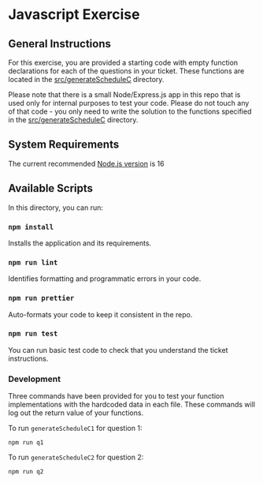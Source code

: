 # Javascript Exercise

## General Instructions

For this exercise, you are provided a starting code with empty function declarations for each of the questions in your ticket. These functions are located in the [src/generateScheduleC](./src/generateScheduleC/) directory.

Please note that there is a small Node/Express.js app in this repo that is used only for internal purposes to test your code. Please do not touch any of that code - you only need to write the solution to the functions specified in the [src/generateScheduleC](./src/generateScheduleC/) directory.

## System Requirements

The current recommended [Node.js version](https://nodejs.org/en/) is 16

## Available Scripts

In this directory, you can run:

### `npm install`

Installs the application and its requirements.

### `npm run lint`

Identifies formatting and programmatic errors in your code.

### `npm run prettier`

Auto-formats your code to keep it consistent in the repo.

### `npm run test`

You can run basic test code to check
that you understand the ticket instructions.

### Development

Three commands have been provided for you to test your function implementations with the hardcoded data in each file. These commands will log out the return value of your functions.

To run `generateScheduleC1` for question 1:

```
npm run q1
```

To run `generateScheduleC2` for question 2:

```
npm run q2
```
